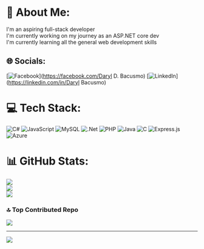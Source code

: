 # 💫 About Me:
I'm an aspiring full-stack developer<br>I'm currently working on my journey as an ASP.NET core dev<br>I'm currently learning all the general web development skills<br>


## 🌐 Socials:
[![Facebook](https://img.shields.io/badge/Facebook-%231877F2.svg?logo=Facebook&logoColor=white)](https://facebook.com/Daryl D. Bacusmo) [![LinkedIn](https://img.shields.io/badge/LinkedIn-%230077B5.svg?logo=linkedin&logoColor=white)](https://linkedin.com/in/Daryl Bacusmo) 

# 💻 Tech Stack:
![C#](https://img.shields.io/badge/c%23-%23239120.svg?style=for-the-badge&logo=csharp&logoColor=white) ![JavaScript](https://img.shields.io/badge/javascript-%23323330.svg?style=for-the-badge&logo=javascript&logoColor=%23F7DF1E) ![MySQL](https://img.shields.io/badge/mysql-4479A1.svg?style=for-the-badge&logo=mysql&logoColor=white) ![.Net](https://img.shields.io/badge/.NET-5C2D91?style=for-the-badge&logo=.net&logoColor=white) ![PHP](https://img.shields.io/badge/php-%23777BB4.svg?style=for-the-badge&logo=php&logoColor=white) ![Java](https://img.shields.io/badge/java-%23ED8B00.svg?style=for-the-badge&logo=openjdk&logoColor=white) ![C](https://img.shields.io/badge/c-%2300599C.svg?style=for-the-badge&logo=c&logoColor=white) ![Express.js](https://img.shields.io/badge/express.js-%23404d59.svg?style=for-the-badge&logo=express&logoColor=%2361DAFB) ![Azure](https://img.shields.io/badge/azure-%230072C6.svg?style=for-the-badge&logo=microsoftazure&logoColor=white)
# 📊 GitHub Stats:
![](https://github-readme-stats.vercel.app/api?username=DaRealDB&theme=dark&hide_border=false&include_all_commits=true&count_private=false)<br/>
![](https://github-readme-streak-stats.herokuapp.com/?user=DaRealDB&theme=dark&hide_border=false)<br/>
![](https://github-readme-stats.vercel.app/api/top-langs/?username=DaRealDB&theme=dark&hide_border=false&include_all_commits=true&count_private=false&layout=compact)

### 🔝 Top Contributed Repo
![](https://github-contributor-stats.vercel.app/api?username=DaRealDB&limit=5&theme=calm_pink&combine_all_yearly_contributions=true)

---
[![](https://visitcount.itsvg.in/api?id=DaRealDB&icon=9&color=3)](https://visitcount.itsvg.in)

<!-- Proudly created with GPRM ( https://gprm.itsvg.in ) -->
